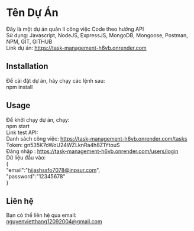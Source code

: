 # Tên Dự Án
Đây là một dự án quản lí công việc 
Code theo hướng API  
Sử dụng: Javascript, NodeJS, ExpressJS, MongoDB, Mongoose, Postman, NPM, GIT, GITHUB  
Link dự án: https://task-management-h6vb.onrender.com
## Installation
Để cài đặt dự án, hãy chạy các lệnh sau:  
npm install
## Usage
Để khởi chạy dự án, chạy:  
npm start  
Link test API:  
Danh sách công việc: https://task-management-h6vb.onrender.com/tasks  
Token: gn535K7oWoU24WZLknRa4h8Z1YtouS  
Đăng nhập : https://task-management-h6vb.onrender.com/users/login  
Dữ liệu đầu vào:  
{  
    "email":"hijashssfo7078@inpsur.com",  
    "password":"12345678"  
}
## Liên hệ
Bạn có thể liên hệ qua email:  
nguyenvietthang12092004@gmail.com



